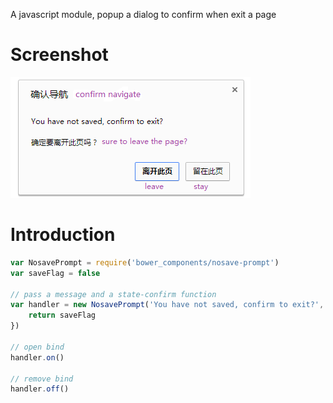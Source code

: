 A javascript module, popup a dialog to confirm when exit a page

# Screenshot
![screenshot](doc/screenshot.png)

# Introduction
```javascript
var NosavePrompt = require('bower_components/nosave-prompt')
var saveFlag = false

// pass a message and a state-confirm function
var handler = new NosavePrompt('You have not saved, confirm to exit?', function () {
	return saveFlag
})

// open bind
handler.on()

// remove bind
handler.off()

```